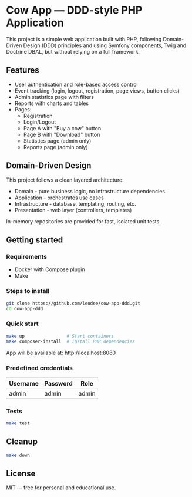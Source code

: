# Cow App — DDD-style PHP Application

This project is a simple web application built with PHP, following Domain-Driven Design (DDD) principles and using Symfony components, Twig and Doctrine DBAL, but without relying on a full framework.

## Features

- User authentication and role-based access control
- Event tracking (login, logout, registration, page views, button clicks)
- Admin statistics page with filters
- Reports with charts and tables
- Pages:
    - Registration
    - Login/Logout
    - Page A with "Buy a cow" button
    - Page B with "Download" button
    - Statistics page (admin only)
    - Reports page (admin only)

## Domain-Driven Design

This project follows a clean layered architecture:

- Domain - pure business logic, no infrastructure dependencies
- Application - orchestrates use cases
- Infrastructure - database, templating, routing, etc.
- Presentation - web layer (controllers, templates)

In-memory repositories are provided for fast, isolated unit tests.

## Getting started

### Requirements

- Docker with Compose plugin
- Make

### Steps to install

```bash
git clone https://github.com/leodee/cow-app-ddd.git
cd cow-app-ddd
```


### Quick start

```bash
make up                # Start containers
make composer-install  # Install PHP dependencies
```
App will be available at: http://localhost:8080

### Predefined credentials

| Username | Password | Role  |
| -------- | -------- | ----- |
| admin    | admin    | admin |

### Tests

```bash
make test
```

## Cleanup

```bash
make down
```

## License

MIT — free for personal and educational use.